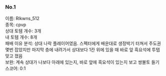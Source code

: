 ### No.1<br>
이름: Rlkwns_512 <br>
종목: cpvp <br>
상대 토템 개수: 3개 <br>
내 토템 개수: 8개 <br>
패배 이유 분석: 상대 나락 플레이어였음. 스펙터에게 배운대로 생정박기 터쳐서 주도권 몇번 잡았지만 마지막 층에 내려가서 상대보다 1칸 위에 있을 때 바로 앞 흑요석에 투탭 맞고 졌음 <br>
보완: 계속 상대가 나보다 아래에 있는지, 바로 앞에 흑요석이 있는지 보고 쌍불토 들기<br>
스코어: 0:1 <br>